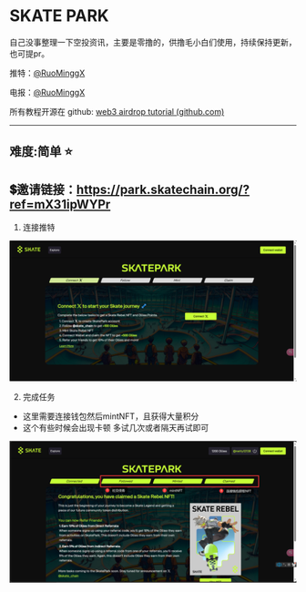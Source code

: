 # SKATE PARK

自己没事整理一下空投资讯，主要是零撸的，供撸毛小白们使用，持续保持更新，也可提pr。

推特：[@RuoMinggX](https://x.com/RuoMinggX)

电报：[@RuoMinggX](https://t.me/RuoMinggX)

所有教程开源在 github: [web3 airdrop tutorial (github.com)](https://github.com/Patrickming/Airdrop-Tutorial/tree/main)

---

##  难度:简单 :star:

## 💲邀请链接：https://park.skatechain.org/?ref=mX31ipWYPr

1. 连接推特

![img](./assets/1716383332606-17.png)

2. 完成任务
- 这里需要连接钱包然后mintNFT，且获得大量积分
- 这个有些时候会出现卡顿 多试几次或者隔天再试即可

![img](./assets/1716383345589-20.png)
